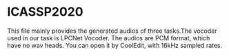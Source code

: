 # ICASSP2020
This file mainly provides the generated audios of three tasks.The vocoder used in our task is LPCNet Vocoder. The audios are PCM format, which have no wav heads. You can open it by CoolEdit, with 16kHz sampled rates.
